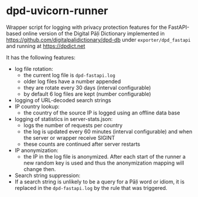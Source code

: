 # dpd-uvicorn-runner

Wrapper script for logging with privacy protection features for the FastAPI-based online version of the Digital Pāḷi Dictionary implemented in https://github.com/digitalpalidictionary/dpd-db under `exporter/dpd_fastapi` and running at https://dpdict.net

It has the following features:

- log file rotation:
  - the current log file is `dpd-fastapi.log`
  - older log files have a number appended
  - they are rotate every 30 days (interval configurable)
  - by default 6 log files are kept (number configurable)
- logging of URL-decoded search strings
- IP country lookup:
  - the country of the source IP is logged using an offline data base
- logging of statistics in server-stats.json:
  - logs the number of requests per country
  - the log is updated every 60 minutes (interval configurable) and when the server or wrapper receive SIGINT
  - these counts are continued after server restarts
- IP anonymization:
  - the IP in the log file is anonymized. After each start of the runner a new random key is used and thus the anonymization mapping will change then.
- Search string suppression:
 - If a search string is unlikely to be a query for a Pāḷi word or idiom, it is replaced in the `dpd-fastapi.log` by the rule that was triggered.

